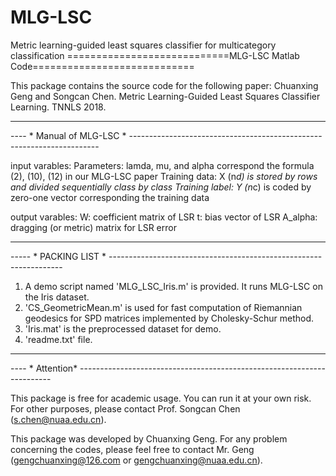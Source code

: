 
# MLG-LSC
Metric learning-guided least squares classifier for multicategory classification
============================MLG-LSC Matlab Code============================

This package contains the source code for the following paper:
    Chuanxing Geng and Songcan Chen.  Metric Learning-Guided Least Squares Classifier Learning. TNNLS 2018.
______________________________________________________________________________________
---- * Manual of MLG-LSC * ----------------------------------------------------------------------

   input varables:
       Parameters: lamda, mu, and alpha  correspond the formula (2), (10), (12) in our MLG-LSC paper 
       Training data: X (n*d) is stored by rows and divided sequentially class by class
       Training label: Y (n*c) is coded by zero-one vector corresponding the training data

   output varables:
       W: coefficient matrix of LSR
       t: bias vector of LSR
       A_alpha: dragging (or metric) matrix for LSR error

_________________________________________________________________________________________
----- * PACKING LIST * ------------------------------------------------------------------
1. A demo script named 'MLG_LSC_Iris.m' is provided. It runs MLG-LSC on the Iris dataset. 
2. 'CS_GeometricMean.m' is used for fast computation of Riemannian geodesics for SPD matrices implemented by  Cholesky-Schur method. 
3. 'Iris.mat' is the preprocessed dataset for demo.
4. 'readme.txt' file.
________________________________________________________________________________________
---- * Attention* -----------------------------------------------------------------------

This package is free for academic usage. You can run it at your own risk. For other purposes, please contact Prof. Songcan Chen (s.chen@nuaa.edu.cn).

This package was developed by Chuanxing Geng. For any problem concerning the codes, please feel free to contact Mr. Geng (gengchuanxing@126.com or gengchuanxing@nuaa.edu.cn).
